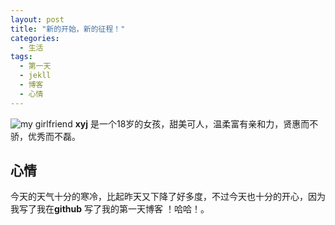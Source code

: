 ```yaml
---
layout: post
title: "新的开始，新的征程！"
categories:
  - 生活
tags:
  - 第一天
  - jekll
  - 博客
  - 心情
---
```

<img src="{{ site.url }}/images/she.jpg" alt="my girlfriend">
<b>xyj</b> 是一个18岁的女孩，甜美可人，温柔富有亲和力，贤惠而不骄，优秀而不磊。<br>

## 心情
今天的天气十分的寒冷，比起昨天又下降了好多度，不过今天也十分的开心，因为我写了我在**github**
写了我的第一天博客 ！哈哈！。
